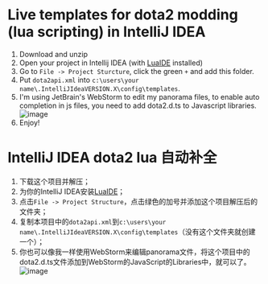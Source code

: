 # Live templates for dota2 modding (lua scripting) in IntelliJ IDEA

1. Download and unzip
2. Open your project in Intellij IDEA (with [LuaIDE](http://git.oschina.net/tangzx/IntelliJ-Lua/releases) installed)
3. Go to `File -> Project Sturcture`, click the green `+` and add this folder.
4. Put `dota2api.xml` into `c:\users\your name\.IntelliJIdeaVERSION.X\config\templates`.
5. I'm using JetBrain's WebStorm to edit my panorama files, to enable auto completion in js files, you need to add dota2.d.ts to Javascript libraries.
![image](https://github.com/XavierCHN/dota2idea/blob/master/images/js.png)
6. Enjoy!

# IntelliJ IDEA dota2 lua 自动补全
1. 下载这个项目并解压；
2. 为你的IntelliJ IDEA安装[LuaIDE](http://git.oschina.net/tangzx/IntelliJ-Lua/releases)；
3. 点击`File -> Project Structure`，点击绿色的加号并添加这个项目解压后的文件夹；
4. 复制本项目中的`dota2api.xml`到`c:\users\your name\.IntelliJIdeaVERSION.X\config\templates`（没有这个文件夹就创建一个）；
5. 你也可以像我一样使用WebStorm来编辑panorama文件，将这个项目中的dota2.d.ts文件添加到WebStorm的JavaScript的Libraries中，就可以了。
![image](https://github.com/XavierCHN/dota2idea/blob/master/images/js.png)